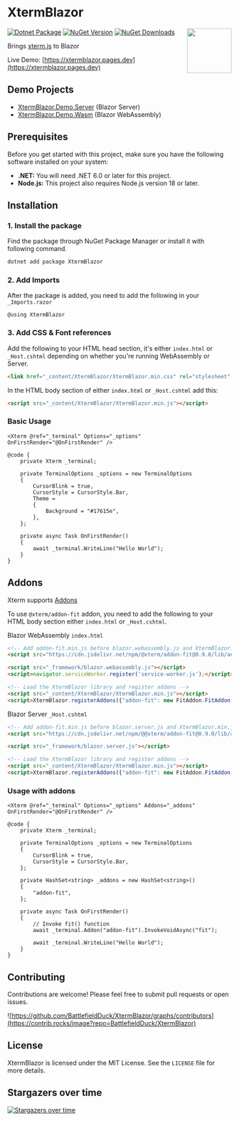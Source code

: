 # XtermBlazor

<img align="right" width="100" height="100" src="https://github.com/BattlefieldDuck/XtermBlazor/assets/29337428/244eb056-4bb1-43a2-85b4-1909034c3ddf">

[![Dotnet Package](https://github.com/BattlefieldDuck/XtermBlazor/actions/workflows/dotnet-package.yml/badge.svg)](https://github.com/BattlefieldDuck/XtermBlazor/actions/workflows/dotnet-package.yml)
[![NuGet Version](http://img.shields.io/nuget/v/XtermBlazor.svg?style=flat)](https://www.nuget.org/packages/XtermBlazor/)
[![NuGet Downloads](https://img.shields.io/nuget/dt/XtermBlazor.svg)](https://www.nuget.org/packages/XtermBlazor/)

Brings [xterm.js](https://github.com/xtermjs/xterm.js) to Blazor

Live Demo: [https://xtermblazor.pages.dev](https://xtermblazor.pages.dev)

## Demo Projects

- [XtermBlazor.Demo.Server](/XtermBlazor.Demo.Server/Pages/Index.razor) (Blazor Server)
- [XtermBlazor.Demo.Wasm](/XtermBlazor.Demo.Wasm/Pages/Index.razor) (Blazor WebAssembly)

## Prerequisites

Before you get started with this project, make sure you have the following software installed on your system:

- **.NET:** You will need .NET 6.0 or later for this project.
- **Node.js:** This project also requires Node.js version 18 or later.

## Installation

### 1. Install the package

Find the package through NuGet Package Manager or install it with following command.

```sh
dotnet add package XtermBlazor
```

### 2. Add Imports

After the package is added, you need to add the following in your `_Imports.razor`

```razor
@using XtermBlazor
```

### 3. Add CSS & Font references

Add the following to your HTML head section, it's either `index.html` or `_Host.cshtml` depending on whether you're running WebAssembly or Server.

```html
<link href="_content/XtermBlazor/XtermBlazor.min.css" rel="stylesheet" />
```

In the HTML body section of either `index.html` or `_Host.cshtml` add this:

```html
<script src="_content/XtermBlazor/XtermBlazor.min.js"></script>
```

### Basic Usage

```razor
<Xterm @ref="_terminal" Options="_options" OnFirstRender="@OnFirstRender" />

@code {
    private Xterm _terminal;

    private TerminalOptions _options = new TerminalOptions
    {
        CursorBlink = true,
        CursorStyle = CursorStyle.Bar,
        Theme =
        {
            Background = "#17615e",
        },
    };

    private async Task OnFirstRender()
    {
        await _terminal.WriteLine("Hello World");
    }
}
```

## Addons
Xterm supports [Addons](https://github.com/xtermjs/xterm.js/tree/master/addons)

To use `@xterm/addon-fit` addon, you need to add the following to your HTML body section either `index.html` or `_Host.cshtml`.

Blazor WebAssembly `index.html`
```html
<!-- Add addon-fit.min.js before blazor.webassembly.js and XtermBlazor.min.js -->
<script src="https://cdn.jsdelivr.net/npm/@xterm/addon-fit@0.9.0/lib/addon-fit.min.js"></script>

<script src="_framework/blazor.webassembly.js"></script>
<script>navigator.serviceWorker.register('service-worker.js');</script>

<!-- Load the XtermBlazor library and register addons -->
<script src="_content/XtermBlazor/XtermBlazor.min.js"></script>
<script>XtermBlazor.registerAddons({"addon-fit": new FitAddon.FitAddon()});</script>
```

Blazor Server `_Host.cshtml`
```html
<!-- Add addon-fit.min.js before blazor.server.js and XtermBlazor.min.js -->
<script src="https://cdn.jsdelivr.net/npm/@@xterm/addon-fit@0.9.0/lib/addon-fit.min.js"></script>

<script src="_framework/blazor.server.js"></script>

<!-- Load the XtermBlazor library and register addons -->
<script src="_content/XtermBlazor/XtermBlazor.min.js"></script>
<script>XtermBlazor.registerAddons({"addon-fit": new FitAddon.FitAddon()});</script>
```

### Usage with addons

```razor
<Xterm @ref="_terminal" Options="_options" Addons="_addons" OnFirstRender="@OnFirstRender" />

@code {
    private Xterm _terminal;

    private TerminalOptions _options = new TerminalOptions
    {
        CursorBlink = true,
        CursorStyle = CursorStyle.Bar,
    };

    private HashSet<string> _addons = new HashSet<string>()
    {
        "addon-fit",
    };

    private async Task OnFirstRender()
    {
        // Invoke fit() function
        await _terminal.Addon("addon-fit").InvokeVoidAsync("fit");

        await _terminal.WriteLine("Hello World");
    }
}
```

## Contributing
Contributions are welcome! Please feel free to submit pull requests or open issues.

![https://github.com/BattlefieldDuck/XtermBlazor/graphs/contributors](https://contrib.rocks/image?repo=BattlefieldDuck/XtermBlazor)

## License
XtermBlazor is licensed under the MIT License. See the `LICENSE` file for more details.

## Stargazers over time
[![Stargazers over time](https://starchart.cc/BattlefieldDuck/XtermBlazor.svg?variant=adaptive)](https://starchart.cc/BattlefieldDuck/XtermBlazor)
